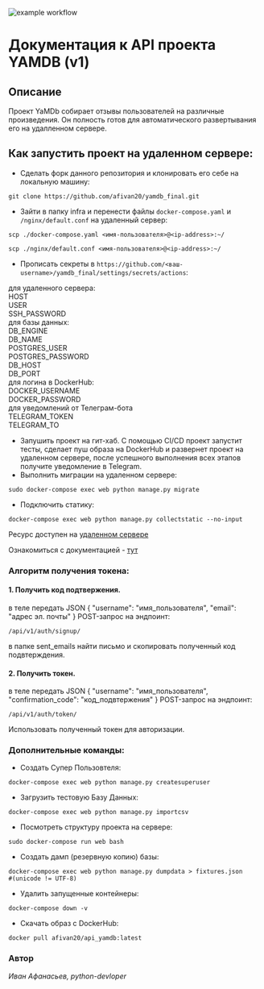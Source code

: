 ![example workflow](https://github.com/afivan20/yamdb_final/actions/workflows/yamdb_workflow.yml/badge.svg)
# Документация к API проекта YAMDB (v1)

## Описание
Проект YaMDb собирает отзывы пользователей на различные произведения. 
Он полность готов для автоматического развертывания его на удалленном сервере.

## Как запустить проект на удаленном сервере:
- Сделать форк данного репозитория и клонировать его себе на локальную машину:
```
git clone https://github.com/afivan20/yamdb_final.git
``` 
- Зайти в папку infra и перенести файлы `docker-compose.yaml` и `/nginx/default.conf` на удаленный сервер:
```
scp ./docker-compose.yaml <имя-пользователя>@<ip-address>:~/
```
```
scp ./nginx/default.conf <имя-пользователя>@<ip-address>:~/
```
- Прописать секреты в `https://github.com/<ваш-username>/yamdb_final/settings/secrets/actions`:
<dl>
<dt>для удаленного сервера:</dt>
HOST<br>
USER<br>
SSH_PASSWORD<br>

<dt>для базы данных:</dt>
DB_ENGINE<br>
DB_NAME<br>
POSTGRES_USER<br>
POSTGRES_PASSWORD<br>
DB_HOST<br>
DB_PORT<br>

<dt>для логина в DockerHub:</dt>
DOCKER_USERNAME<br>
DOCKER_PASSWORD<br>

<dt>для уведомлений от Телеграм-бота</dt>
TELEGRAM_TOKEN<br>
TELEGRAM_TO
</dl>

- Запушить проект на гит-хаб. С помощью CI/CD проект запустит тесты, сделает пуш образа на DockerHub и развернет проект на удаленном сервере, после успешного выполнения всех этапов получите уведомление в Telegram.
- Выполнить миграции на удаленном сервере:
```
sudo docker-compose exec web python manage.py migrate
```
- Подключить статику:
```
docker-compose exec web python manage.py collectstatic --no-input
```
Ресурс доступен на [удаленном сервере](http://178.154.229.26/)

Ознакомиться с документацией - 
[тут](http://178.154.229.26/redoc/)


### Алгоритм получения токена:
#### 1. Получить код подтвержения.
в теле передать JSON
{
  "username": "имя_пользователя",
  "email": "адрес эл. почты"
}
POST-запрос на эндпоинт:
```
/api/v1/auth/signup/
```


в папке sent_emails найти письмо и скопировать полученный код подвтерждения.

#### 2. Получить токен.
в теле передать JSON
{
  "username": "имя_пользователя",
  "confirmation_code": "код_подвтержения"
}
POST-запрос на эндпоинт:
```
/api/v1/auth/token/
```
Использовать полученный токен для авторизации.

### Дополнительные команды:
- Создать Супер Пользовтеля:
```
docker-compose exec web python manage.py createsuperuser
```
- Загрузить тестовую Базу Данных:
```
docker-compose exec web python manage.py importcsv
```
- Посмотреть структуру проекта на сервере:
```
sudo docker-compose run web bash
```
- Создать дамп (резервную копию) базы:
```
docker-compose exec web python manage.py dumpdata > fixtures.json
#(unicode != UTF-8)
```
- Удалить запущенные контейнеры:
```
docker-compose down -v
```
- Скачать образ с DockerHub:
```
docker pull afivan20/api_yamdb:latest
```

### Автор
_Иван Афанасьев, python-devloper_